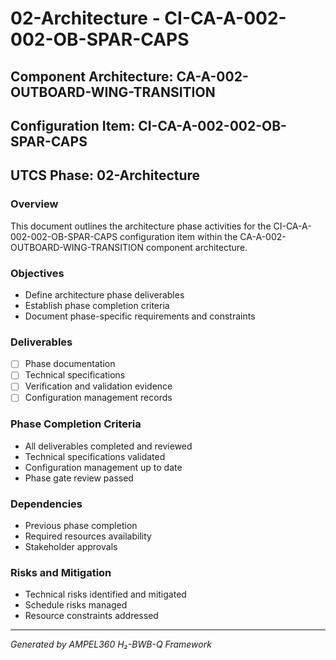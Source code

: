 # 02-Architecture - CI-CA-A-002-002-OB-SPAR-CAPS

## Component Architecture: CA-A-002-OUTBOARD-WING-TRANSITION
## Configuration Item: CI-CA-A-002-002-OB-SPAR-CAPS
## UTCS Phase: 02-Architecture

### Overview
This document outlines the architecture phase activities for the CI-CA-A-002-002-OB-SPAR-CAPS configuration item within the CA-A-002-OUTBOARD-WING-TRANSITION component architecture.

### Objectives
- Define architecture phase deliverables
- Establish phase completion criteria
- Document phase-specific requirements and constraints

### Deliverables
- [ ] Phase documentation
- [ ] Technical specifications
- [ ] Verification and validation evidence
- [ ] Configuration management records

### Phase Completion Criteria
- All deliverables completed and reviewed
- Technical specifications validated
- Configuration management up to date
- Phase gate review passed

### Dependencies
- Previous phase completion
- Required resources availability
- Stakeholder approvals

### Risks and Mitigation
- Technical risks identified and mitigated
- Schedule risks managed
- Resource constraints addressed

---
*Generated by AMPEL360 H₂-BWB-Q Framework*
